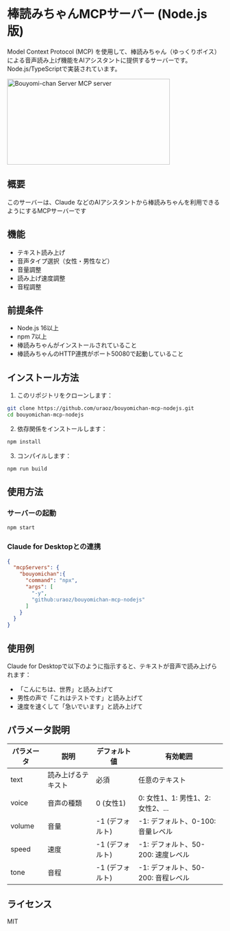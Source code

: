 # 棒読みちゃんMCPサーバー (Node.js版)

Model Context Protocol (MCP) を使用して、棒読みちゃん（ゆっくりボイス）による音声読み上げ機能をAIアシスタントに提供するサーバーです。Node.js/TypeScriptで実装されています。

<a href="https://glama.ai/mcp/servers/@uraoz/bouyomi-mcp-nodejs">
  <img width="380" height="200" src="https://glama.ai/mcp/servers/@uraoz/bouyomi-mcp-nodejs/badge" alt="Bouyomi-chan Server MCP server" />
</a>

## 概要

このサーバーは、Claude などのAIアシスタントから棒読みちゃんを利用できるようにするMCPサーバーです

## 機能

- テキスト読み上げ
- 音声タイプ選択（女性・男性など）
- 音量調整
- 読み上げ速度調整
- 音程調整

## 前提条件

- Node.js 16以上
- npm 7以上
- 棒読みちゃんがインストールされていること
- 棒読みちゃんのHTTP連携がポート50080で起動していること

## インストール方法

1. このリポジトリをクローンします：

```bash
git clone https://github.com/uraoz/bouyomichan-mcp-nodejs.git
cd bouyomichan-mcp-nodejs
```

2. 依存関係をインストールします：

```bash
npm install
```

3. コンパイルします：

```bash
npm run build
```

## 使用方法

### サーバーの起動

```bash
npm start
```

### Claude for Desktopとの連携


```json
{
  "mcpServers": {
    "bouyomichan":{
      "command": "npx",
      "args": [
        "-y",
        "github:uraoz/bouyomichan-mcp-nodejs"
      ]
    }
  }
}
```

## 使用例

Claude for Desktopで以下のように指示すると、テキストが音声で読み上げられます：

- 「こんにちは、世界」と読み上げて
- 男性の声で「これはテストです」と読み上げて
- 速度を速くして「急いでいます」と読み上げて

## パラメータ説明

| パラメータ | 説明 | デフォルト値 | 有効範囲 |
|----------|------|------------|---------|
| text     | 読み上げるテキスト | 必須 | 任意のテキスト |
| voice    | 音声の種類 | 0 (女性1) | 0: 女性1、1: 男性1、2: 女性2、... |
| volume   | 音量 | -1 (デフォルト) | -1: デフォルト、0-100: 音量レベル |
| speed    | 速度 | -1 (デフォルト) | -1: デフォルト、50-200: 速度レベル |
| tone     | 音程 | -1 (デフォルト) | -1: デフォルト、50-200: 音程レベル |

## ライセンス

MIT
